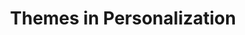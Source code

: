 ---
layout: category
category: themes
title: Themes in Personalization
description: Themes are collections of customizations that can be applied to a device interface to change its appearance, including colors, backgrounds, and icons.
permalink: /themes/
---